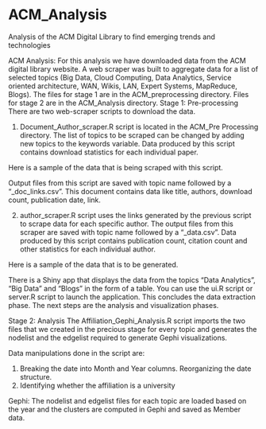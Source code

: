 # ACM_Analysis
Analysis of the ACM Digital Library to find emerging trends and technologies 

ACM Analysis:
For this analysis we have downloaded data from the ACM digital library website. A web scraper was built to aggregate data for a list of selected topics (Big Data, Cloud Computing, Data Analytics, Service oriented architecture, WAN, Wikis, LAN, Expert Systems, MapReduce, Blogs). 
The files for stage 1 are in the ACM_preprocessing directory. Files for stage 2 are in the ACM_Analysis directory. 
Stage 1: Pre-processing
There are two web-scraper scripts to download the data. 	
1.	Document_Author_scraper.R script is located in the ACM_Pre Processing directory. The list of topics to be scraped can be changed by adding new topics to the keywords variable. Data produced by this script contains download statistics for each individual paper. 

Here is a sample of the data that is being scraped with this script. 

Output files from this script are saved with topic name followed by a “_doc_links.csv”. This document contains data like title, authors, download count, publication date, link. 

2.	author_scraper.R  script uses the links generated by the previous script to scrape data for each specific author. The output files from this scraper are saved with topic name followed by a “_data.csv”. Data produced by this script contains publication count, citation count and other statistics for each individual author. 

Here is a sample of the data that is to be generated. 
 
There is a Shiny app that displays the data from the topics “Data Analytics”, “Big Data” and “Blogs” in the form of a table. You can use the ui.R script or server.R script to launch the application.
This concludes the data extraction phase. The next steps are the analysis and visualization phases. 

Stage 2: Analysis
 The Affiliation_Gephi_Analysis.R script imports the two files that we created in the precious stage for every topic and generates the nodelist and the edgelist required to generate Gephi visualizations. 

Data manipulations done in the script are:
1.	Breaking the date into Month and Year columns. Reorganizing the date structure. 
2.	Identifying whether the affiliation is a university 

Gephi:
The nodelist and edgelist files for each topic are loaded based on the year and the clusters are computed in Gephi and saved as Member data.
 
